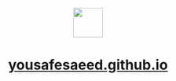 <p align="center">
    <img src="assets/favicon.ico" width="60">
</p>

<h1 align="center">
    <a href="https://yousafesaeed.github.io">yousafesaeed.github.io</a>
</h1>
